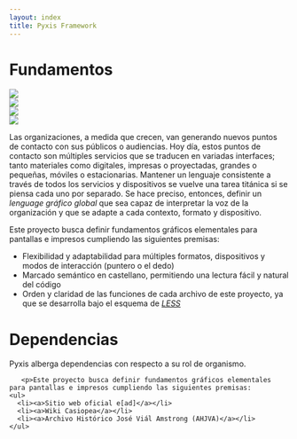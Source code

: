 ```yaml
---
layout: index
title: Pyxis Framework
---
```

<div class='contenido'>
  <h1 class='rojo fino centrado grande'>Fundamentos</h1>
  <div class='fila'>
  <div class='col-lg-5 col-lg-offset-2 col-md-5 col-md-offset-2 col-sm-9 col-sm-offset-4 oculto-xs'>
  <img class='imagen-ancha izquierda' src='http://johnpolacek.github.io/scrolldeck.js/decks/responsive/img/responsive_web_design.png'>
  </div>
  <div class='col-lg-6 col-md-6 col-sm-6 oculto-xs'>
  <img class='imagen-ancha izquierda' src='http://ericlathrop.com/2013/05/introduction-to-blogging-with-jekyll/jekyll%20logo.png'>
  </div>
  <div class='col-lg-4 col-md-4 col-md-offset-0 col-sm-8 col-sm-offset-3 oculto-xs'>
  <img class='imagen-ancha izquierda' src='http://tactile.co.za/blog/wp-content/uploads/2010/02/less_logo.png'>
  </div>
  <div class='col-lg-5 col-md-5 col-sm-8 oculto-xs'>
  <img class='imagen-ancha derecha' src='http://bower.io/img/bower-logo.png'>
  </div>
  </div>

  <div class='fila'>
  <p>Las organizaciones, a medida que crecen, van generando nuevos puntos de contacto con sus públicos o audiencias. Hoy día, estos puntos de contacto son múltiples servicios que se traducen en variadas interfaces; tanto materiales como digitales, impresas o proyectadas, grandes o pequeñas, móviles o estacionarias. Mantener un lenguaje consistente a través de todos los servicios y dispositivos se vuelve una tarea titánica si se piensa cada uno por separado. Se hace preciso, entonces, definir un <i>lenguage gráfico global</i> que sea capaz de interpretar la voz de la organización y que se adapte a cada contexto, formato y dispositivo.</p>

  <p>Este proyecto busca definir fundamentos gráficos elementales para pantallas e impresos cumpliendo las siguientes premisas:
    <ul>
      <li>Flexibilidad y adaptabilidad para múltiples formatos, dispositivos y modos de interacción (puntero o el dedo)</li>
      <li>Marcado semántico en castellano, permitiendo una lectura fácil y natural del código</li>
      <li>Orden y claridad de las funciones de cada archivo de este proyecto, ya que se desarrolla bajo el esquema de <a href="http://lesscss.org/"><i>LESS</i></a></li>
    </ul>
  </p>
  </div>

  <h1 class='rojo fino centrado grande'>Dependencias</h1>

  <div class='fila'>
  <p>Pyxis alberga dependencias con respecto a su rol de organismo.</p>

       <p>Este proyecto busca definir fundamentos gráficos elementales para pantallas e impresos cumpliendo las siguientes premisas:
    <ul>
      <li><a>Sitio web oficial e[ad]</a></li>
      <li><a>Wiki Casiopea</a></li>
      <li><a>Archivo Histórico José Viál Amstrong (AHJVA)</a></li>
    </ul>
  </p>
  </div>

</div>